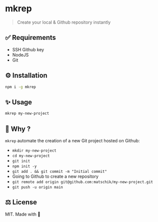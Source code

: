 # mkrep

> Create your local & Github repository instantly

## ✅ Requirements

- SSH Github key
- NodeJS
- Git

## ⚙️ Installation

```sh
npm i -g mkrep
```

## ✨ Usage

```sh
mkrep my-new-project
```

## 🤔 Why ?

`mkrep` automate the creation of a new Git project hosted on Github:

- `mkdir my-new-project`
- `cd my-new-project`
- `git init`
- `npm init -y`
- `git add . && git commit -m "Initial commit"`
- Going to Github to create a new repository
- `git remote add origin git@github.com:matschik/my-new-project.git`
- `git push -u origin main`

## ⚖️ License

MIT. Made with 💖
